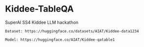 # Kiddee-TableQA
SuperAI SS4 Kiddee LLM hackathon

```Dataset: https://huggingface.co/datasets/AIAT/Kiddee-data1234```

```Model: https://huggingface.co/AIAT/Kiddee-qatable1```
